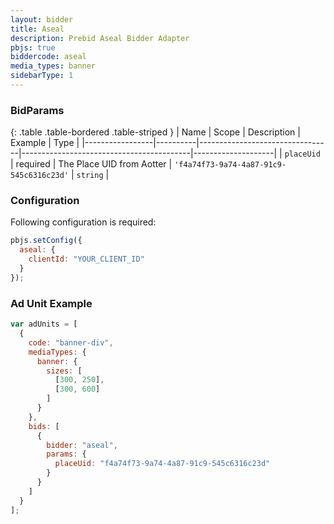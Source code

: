 ```yaml
---
layout: bidder
title: Aseal
description: Prebid Aseal Bidder Adapter
pbjs: true
biddercode: aseal
media_types: banner
sidebarType: 1
---
```


### BidParams

{: .table .table-bordered .table-striped }
| Name | Scope | Description | Example | Type |
|-----------------|----------|---------------------------------|------------------------------------------|--------------------|
| `placeUid` | required | The Place UID from Aotter | `'f4a74f73-9a74-4a87-91c9-545c6316c23d'` | `string` |

### Configuration

Following configuration is required:

```js
pbjs.setConfig({
  aseal: {
    clientId: "YOUR_CLIENT_ID"
  }
});
```

### Ad Unit Example

```js
var adUnits = [
  {
    code: "banner-div",
    mediaTypes: {
      banner: {
        sizes: [
          [300, 250],
          [300, 600]
        ]
      }
    },
    bids: [
      {
        bidder: "aseal",
        params: {
          placeUid: "f4a74f73-9a74-4a87-91c9-545c6316c23d"
        }
      }
    ]
  }
];
```
